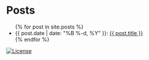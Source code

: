 # Posts

<ul>
  {% for post in site.posts %}
    <li>
       {{ post.date | date: "%B %-d, %Y" }}: <a href="{{ post.url }}" title="{{ post.title }}">{{ post.title }}</a>
    </li>
  {% endfor %}
</ul>

[![License](https://img.shields.io/badge/CC--BY--SA-4.0-EF9421.svg?style=for-the-badge&logo=creativecommons)](http://creativecommons.org/licenses/by-sa/4.0/)